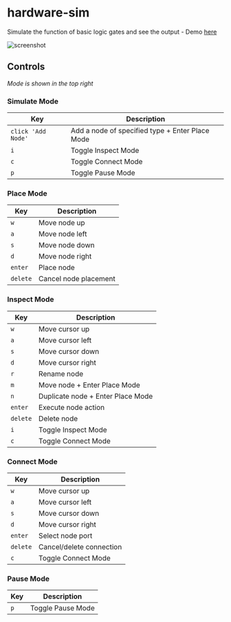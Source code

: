 # hardware-sim

Simulate the function of basic logic gates and see the output - Demo [here](https://ianfeldman.dev/demos/hardware-sim/index.html)

![screenshot](https://i.imgur.com/CPkO3i6.png)

## Controls
*Mode is shown in the top right*
### Simulate Mode
| Key | Description |
| --- | --- |
| `click 'Add Node'` | Add a node of specified type + Enter Place Mode |
| `i` | Toggle Inspect Mode |
| `c` | Toggle Connect Mode |
| `p` | Toggle Pause Mode |

### Place Mode
| Key | Description |
| --- | --- |
| `w` | Move node up |
| `a` | Move node left |
| `s` | Move node down |
| `d` | Move node right |
| `enter` | Place node |
| `delete` | Cancel node placement |

### Inspect Mode
| Key | Description |
| --- | --- |
| `w` | Move cursor up |
| `a` | Move cursor left |
| `s` | Move cursor down |
| `d` | Move cursor right |
| `r` | Rename node |
| `m` | Move node + Enter Place Mode |
| `n` | Duplicate node + Enter Place Mode |
| `enter` | Execute node action |
| `delete` | Delete node |
| `i` | Toggle Inspect Mode |
| `c` | Toggle Connect Mode |

### Connect Mode
| Key | Description |
| --- | --- |
| `w` | Move cursor up |
| `a` | Move cursor left |
| `s` | Move cursor down |
| `d` | Move cursor right |
| `enter` | Select node port |
|`delete` | Cancel/delete connection |
| `c` | Toggle Connect Mode |

### Pause Mode
| Key | Description |
| --- | --- |
| `p` | Toggle Pause Mode |
